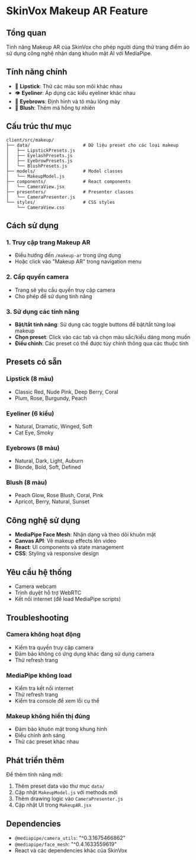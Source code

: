 # SkinVox Makeup AR Feature

## Tổng quan
Tính năng Makeup AR của SkinVox cho phép người dùng thử trang điểm ảo sử dụng công nghệ nhận dạng khuôn mặt AI với MediaPipe.

## Tính năng chính
- 💄 **Lipstick**: Thử các màu son môi khác nhau
- 👁️ **Eyeliner**: Áp dụng các kiểu eyeliner khác nhau
- 🤨 **Eyebrows**: Định hình và tô màu lông mày
- 🌸 **Blush**: Thêm má hồng tự nhiên

## Cấu trúc thư mục
```
client/src/makeup/
├── data/                    # Dữ liệu preset cho các loại makeup
│   ├── LipstickPresets.js
│   ├── EyelashPresets.js
│   ├── EyebrowPresets.js
│   └── BlushPresets.js
├── models/                  # Model classes
│   └── MakeupModel.js
├── components/              # React components
│   └── CameraView.jsx
├── presenters/              # Presenter classes
│   └── CameraPresenter.js
└── styles/                  # CSS styles
    └── CameraView.css
```

## Cách sử dụng

### 1. Truy cập trang Makeup AR
- Điều hướng đến `/makeup-ar` trong ứng dụng
- Hoặc click vào "Makeup AR" trong navigation menu

### 2. Cấp quyền camera
- Trang sẽ yêu cầu quyền truy cập camera
- Cho phép để sử dụng tính năng

### 3. Sử dụng các tính năng
- **Bật/tắt tính năng**: Sử dụng các toggle buttons để bật/tắt từng loại makeup
- **Chọn preset**: Click vào các tab và chọn màu sắc/kiểu dáng mong muốn
- **Điều chỉnh**: Các preset có thể được tùy chỉnh thông qua các thuộc tính

## Presets có sẵn

### Lipstick (8 màu)
- Classic Red, Nude Pink, Deep Berry, Coral
- Plum, Rose, Burgundy, Peach

### Eyeliner (6 kiểu)
- Natural, Dramatic, Winged, Soft
- Cat Eye, Smoky

### Eyebrows (8 màu)
- Natural, Dark, Light, Auburn
- Blonde, Bold, Soft, Defined

### Blush (8 màu)
- Peach Glow, Rose Blush, Coral, Pink
- Apricot, Berry, Natural, Sunset

## Công nghệ sử dụng
- **MediaPipe Face Mesh**: Nhận dạng và theo dõi khuôn mặt
- **Canvas API**: Vẽ makeup effects lên video
- **React**: UI components và state management
- **CSS**: Styling và responsive design

## Yêu cầu hệ thống
- Camera webcam
- Trình duyệt hỗ trợ WebRTC
- Kết nối internet (để load MediaPipe scripts)

## Troubleshooting

### Camera không hoạt động
- Kiểm tra quyền truy cập camera
- Đảm bảo không có ứng dụng khác đang sử dụng camera
- Thử refresh trang

### MediaPipe không load
- Kiểm tra kết nối internet
- Thử refresh trang
- Kiểm tra console để xem lỗi cụ thể

### Makeup không hiển thị đúng
- Đảm bảo khuôn mặt trong khung hình
- Điều chỉnh ánh sáng
- Thử các preset khác nhau

## Phát triển thêm
Để thêm tính năng mới:
1. Thêm preset data vào thư mục `data/`
2. Cập nhật `MakeupModel.js` với methods mới
3. Thêm drawing logic vào `CameraPresenter.js`
4. Cập nhật UI trong `MakeupAR.jsx`

## Dependencies
- `@mediapipe/camera_utils`: "^0.3.1675466862"
- `@mediapipe/face_mesh`: "^0.4.1633559619"
- React và các dependencies khác của SkinVox
